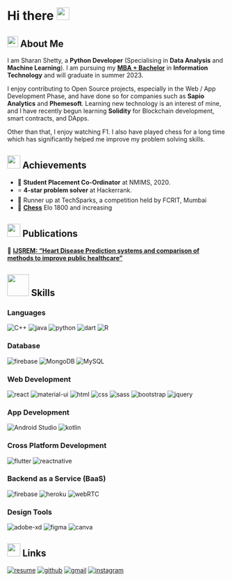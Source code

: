 # Hi there <img src="https://media.giphy.com/media/hvRJCLFzcasrR4ia7z/giphy.gif" width="29px" height="29px">
## <img src="https://media4.giphy.com/media/hpFCIpvGxUKgTfjRKl/giphy.gif?cid=ecf05e472j96hrq6j3h2necuid8x19bd2en0ysqcssixctwd&rid=giphy.gif&ct=s" width="25px" height="25px"> About Me
I am Sharan Shetty, a **Python Developer** (Specialising in **Data Analysis** and **Machine Learning**). I am pursuing my [**MBA + Bachelor**](https://engineering.nmims.edu/academics/programmes/mba-tech/information-technology/) in **Information Technology** and will graduate in summer 2023.

I enjoy contributing to Open Source projects, especially in the Web / App Development Phase, and have done so for companies such as **Sapio Analytics** and **Phemesoft**. Learning new technology is an interest of mine, and I have recently begun learning **Solidity** for Blockchain development, smart contracts, and DApps.

Other than that, I enjoy watching F1. I also have played chess for a long time which has significantly helped me improve my problem solving skills.

## <img src="https://media1.giphy.com/media/LNysYTZFIByQTiM9pE/giphy.gif?cid=ecf05e474aqp906ux3ckk5x147v9fhzlcjery7aligwcutpp&rid=giphy.gif&ct=s" width="30px" height="30px"> Achievements
- 🤝 **Student Placement Co-Ordinator** at NMIMS, 2020.
- ⭐ **4-star problem solver** at Hackerrank.
- 🥈 Runner up at TechSparks, a competition held by FCRIT, Mumbai
- 👑 [**Chess**](https://www.chess.com/stats/overview/sharzzz?) Elo 1800 and increasing

## <img src="https://media2.giphy.com/media/P4S1Ybi8ok7oiPBQWu/giphy.gif?cid=ecf05e47r41tbxul2xbg0idb63y2sbden4s77qv1lvwn5iiy&rid=giphy.gif&ct=s" width="30px" height="30px"> Publications
📝 [**IJSREM: “Heart Disease Prediction systems and comparison of methods to improve public healthcare”**](https://www.doi.org/10.55041/IJSREM11497)

## <img src="https://media4.giphy.com/media/INc09O8xXmjGOcegEV/giphy.gif?cid=ecf05e47avl1o2hd6oqyqe9488yo6jbalfd0hnb2yt4wwfwr&rid=giphy.gif&ct=s" width="50px" height="50px"> Skills

### Languages

![C++](https://img.shields.io/badge/C++-3178C6?style=for-the-badge&logo=cplusplus&logoColor=white)
![java](https://img.shields.io/badge/JavaScript-323330?style=for-the-badge&logo=javascript&logoColor=F7DF1E)
![python](https://img.shields.io/badge/Python-3776AB?style=for-the-badge&logo=python&logoColor=white)
![dart](https://img.shields.io/badge/Dart-28B6F6?style=for-the-badge&logo=dart&logoColor=white)
![R](https://img.shields.io/badge/R-808080?style=for-the-badge&logo=r&logoColor=white)

### Database

![firebase](https://img.shields.io/badge/Firebase-ffaa00?style=for-the-badge&logo=Firebase&logoColor=white)
![MongoDB](https://img.shields.io/badge/MongoDB-75975e?style=for-the-badge&logo=mongodb&logoColor=white)
![MySQL](https://img.shields.io/badge/mysql-ffaa00?style=for-the-badge&logo=mysql&logoColor=white)

### Web Development

![react](https://img.shields.io/badge/React-20232A?style=for-the-badge&logo=react&logoColor=61DAFB)
![material-ui](https://img.shields.io/badge/Material_UI-0081CB?style=for-the-badge&logo=mui&logoColor=white)
![html](https://img.shields.io/badge/HTML5-E34F26?style=for-the-badge&logo=html5&logoColor=white)
![css](https://img.shields.io/badge/CSS3-1572B6?style=for-the-badge&logo=css3&logoColor=white)
![sass](https://img.shields.io/badge/SASS-CC6699?style=for-the-badge&logo=sass&logoColor=white)
![bootstrap](https://img.shields.io/badge/Bootstrap-563D7C?style=for-the-badge&logo=bootstrap&logoColor=white)
![jquery](https://img.shields.io/badge/jQuery-0769AD?style=for-the-badge&logo=jquery&logoColor=white)

### App Development
![Android Studio](https://img.shields.io/badge/studio-3776AB?style=for-the-badge&logo=androidstudio&logoColor=white)
![kotlin](https://img.shields.io/badge/kotlin-ffaa00?style=for-the-badge&logo=kotlin&logoColor=white)


### Cross Platform Development

![flutter](https://img.shields.io/badge/Flutter-28B6F6?style=for-the-badge&logo=flutter&logoColor=white)
![reactnative](https://img.shields.io/badge/ReactNative-20232A?style=for-the-badge&logo=createreactapp&logoColor=white)

### Backend as a Service (BaaS)

![firebase](https://img.shields.io/badge/Firebase-ffaa00?style=for-the-badge&logo=Firebase&logoColor=white)
![heroku](https://img.shields.io/badge/Heroku-430098?style=for-the-badge&logo=heroku&logoColor=white)
![webRTC](https://img.shields.io/badge/webRTC-f01e2c?style=for-the-badge&logo=webrtc&logoColor=white)

### Design Tools
![adobe-xd](https://img.shields.io/badge/adobe_xd-470137?style=for-the-badge&logo=adobe-xd&logoColor=white)
![figma](https://img.shields.io/badge/figma-000000?style=for-the-badge&logo=figma&logoColor=white)
![canva](https://img.shields.io/badge/canva-00C4CC?style=for-the-badge&logo=canva&logoColor=white)

## <img src="https://media4.giphy.com/media/0JdFJmMXMKOOXi73ij/giphy.gif?cid=ecf05e47cgwaxxzhcjlys1eib8qhc5z8o1we12nysnqn56pa&rid=giphy.gif&ct=s" width="30px" height="30px"> Links
[![resume](https://img.shields.io/badge/Resume-4285F4?style=for-the-badge&logo=read-the-docs&logoColor=white)](https://drive.google.com/file/d/1T7sMnnW7T-WDDQf0xhMArSyp1cx0uW0Q/view?usp=sharing)
[![github](https://img.shields.io/badge/GitHub-000000?style=for-the-badge&logo=GitHub&logoColor=white)](https://github.com/Sharzzz001)
[![gmail](https://img.shields.io/badge/Gmail-D14836?style=for-the-badge&logo=Gmail&logoColor=white)](mailto:sharanshettywork.001@gmail.com)
[![instagram](https://img.shields.io/badge/Instagram-E4405F?style=for-the-badge&logo=instagram&logoColor=white)](https://www.instagram.com/sharan.shettyy/)

<!--
**Sharzzz001/Sharzzz001** is a ✨ _special_ ✨ repository because its `README.md` (this file) appears on your GitHub profile.

Here are some ideas to get you started:

- 🔭 I’m currently working on ...
- 🌱 I’m currently learning ...
- 👯 I’m looking to collaborate on ...
- 🤔 I’m looking for help with ...
- 💬 Ask me about ...
- 📫 How to reach me: ...
- 😄 Pronouns: ...
- ⚡ Fun fact: ...
-->
